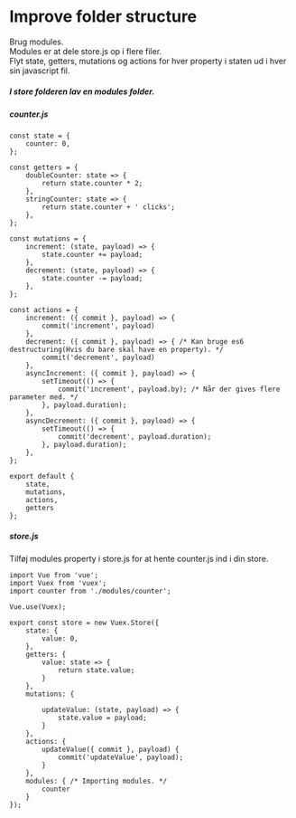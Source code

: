 # Improve folder structure
Brug modules.  
Modules er at dele store.js op i flere filer.   
Flyt state, getters, mutations og actions for hver property i staten ud i hver sin javascript fil.  
##### I store folderen lav en modules folder.  

##### counter.js
```
const state = {
    counter: 0,
};

const getters = {
    doubleCounter: state => {
        return state.counter * 2;
    },
    stringCounter: state => {
        return state.counter + ' clicks';
    },
};

const mutations = {
    increment: (state, payload) => {
        state.counter += payload;
    },
    decrement: (state, payload) => {
        state.counter -= payload;
    },
};

const actions = {
    increment: ({ commit }, payload) => { 
        commit('increment', payload)
    },
    decrement: ({ commit }, payload) => { /* Kan bruge es6 destructuring(Hvis du bare skal have en property). */
        commit('decrement', payload)
    },
    asyncIncrement: ({ commit }, payload) => {
        setTimeout(() => {
            commit('increment', payload.by); /* Når der gives flere parameter med. */
        }, payload.duration);
    },
    asyncDecrement: ({ commit }, payload) => {
        setTimeout(() => {
            commit('decrement', payload.duration);
        }, payload.duration);
    },
};

export default {
    state,
    mutations,
    actions,
    getters
};
```
##### store.js
Tilføj modules property i store.js for at hente counter.js ind i din store.  
```
import Vue from 'vue';
import Vuex from 'vuex';
import counter from './modules/counter';

Vue.use(Vuex);

export const store = new Vuex.Store({
    state: {
        value: 0,
    },
    getters: {
        value: state => {
            return state.value;
        }
    },
    mutations: {
        
        updateValue: (state, payload) => {
            state.value = payload;
        }
    },
    actions: {
        updateValue({ commit }, payload) {
            commit('updateValue', payload);
        }
    },
    modules: { /* Importing modules. */
        counter
    }
});
```
